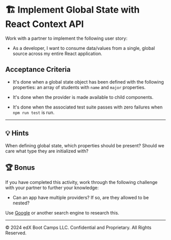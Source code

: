 # 🏗️ Implement Global State with React Context API

Work with a partner to implement the following user story:

* As a developer, I want to consume data/values from a single, global source across my entire React application.

## Acceptance Criteria

* It's done when a global state object has been defined with the following properties: an array of students with `name` and `major` properties.

* It's done when the provider is made available to child components.

* It's done when the associated test suite passes with zero failures when `npm run test` is run.

---

## 💡 Hints

When defining global state, which properties should be present? Should we care what type they are initialized with?

## 🏆 Bonus

If you have completed this activity, work through the following challenge with your partner to further your knowledge:

* Can an app have multiple providers? If so, are they allowed to be nested?

Use [Google](https://google.com) or another search engine to research this.

---
© 2024 edX Boot Camps LLC. Confidential and Proprietary. All Rights Reserved.
